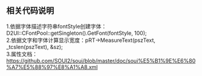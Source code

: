 ## 相关代码说明

1.依据字体描述字符串fontStyle创建字体：D2UI::CFontPool::getSingleton().GetFont(fontStyle, 100);  
2.依据文字和字体计算显示宽度：pRT->MeasureText(pszText, _tcslen(pszText), &sz);  
3.属性文档：https://github.com/SOUI2/soui/blob/master/doc/soui%E5%B1%9E%E6%80%A7%E5%88%97%E8%A1%A8.xml  
